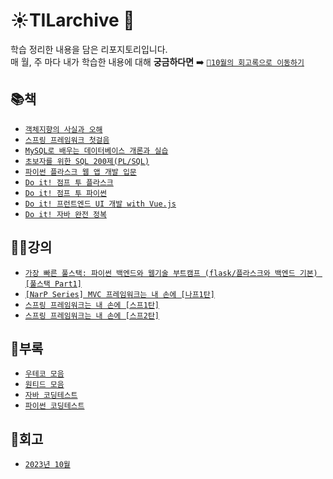 # ☀️TILarchive 🌃

학습 정리한 내용을 담은 리포지토리입니다. </br>
매 월, 주 마다 내가 학습한 내용에 대해 **궁금하다면** ➡️ [`📆10월의 회고록으로 이동하기`](https://github.com/LimdaeIl/TILarchive/tree/main/appendices/2023/october-2023)

## 📚책
- [`객체지향의 사실과 오해`](https://github.com/Limdae94/TILarchive/tree/main/books/TheEssenceOfObjectOrientation)
- [`스프링 프레임워크 첫걸음`](https://github.com/Limdae94/TILarchive/tree/main/books/SpringFrameworkFirstStep)
- [`MySQL로 배우는 데이터베이스 개론과 실습`](https://github.com/Limdae94/TILarchive/tree/main/books/IntroductionToDatabaseWithMySQL)
- [`초보자를 위한 SQL 200제(PL/SQL)`](https://github.com/Limdae94/TILarchive/tree/main/books/SQL200ForBeginners)
- [`파이썬 플라스크 웹 앱 개발 입문`](https://github.com/Limdae94/TILarchive/tree/main/books/IntroductionToPythonFlaskWebAppDevelopment)
- [`Do it! 점프 투 플라스크`](https://github.com/Limdae94/TILarchive/tree/main/books/JumpToFlask)
- [`Do it! 점프 투 파이썬`](https://github.com/Limdae94/TILarchive/tree/main/books/JumpToPython)
- [`Do it! 프런트엔드 UI 개발 with Vue.js`](https://github.com/Limdae94/TILarchive/tree/main/books/FrontEndUIDevelopmentWithVueJs)
- [`Do it! 자바 완전 정복`](https://github.com/Limdae94/TILarchive/tree/main/books/CompleteConquestofJava)

## 👨‍🏫강의
- [`가장 빠른 풀스택: 파이썬 백엔드와 웹기술 부트캠프 (flask/플라스크와 백엔드 기본) [풀스택 Part1]`](https://github.com/Limdae94/TILarchive/tree/main/lecture/flask-DaveLee)
- [`[NarP Series] MVC 프레임워크는 내 손에 [나프1탄]`]()
- [`스프링 프레임워크는 내 손에 [스프1탄]`](https://github.com/LimdaeIl/TILarchive/tree/main/lecture/spring-ParkMail/sp1)
- [`스프링 프레임워크는 내 손에 [스프2탄]`](https://github.com/LimdaeIl/TILarchive/tree/main/lecture/spring-ParkMail/sp2)

## 🐝부록

- [`우테코 모음`](https://github.com/Limdae94/TILarchive/tree/main/appendices/woowatech)
- [`원티드 모음`](https://github.com/LimdaeIl/TILarchive/tree/main/appendices/wanted)
- [`자바 코딩테스트`](https://github.com/LimdaeIl/TILarchive/tree/main/appendices/javaCodingTest)
- [`파이썬 코딩테스트`](https://github.com/LimdaeIl/TILarchive/tree/main/appendices/pythonCodingTest)

## 👣회고
- [`2023년 10월`](https://github.com/LimdaeIl/TILarchive/tree/main/appendices/2023/october-2023)